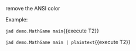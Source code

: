remove the ANSI color

Example:

`jad demo.MathGame main`{{execute T2}}

`jad demo.MathGame main | plaintext`{{execute T2}}
